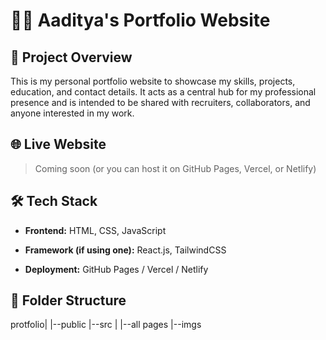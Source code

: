 # 🧑‍💻 Aaditya's Portfolio Website

## 📌 Project Overview
This is my personal portfolio website to showcase my skills, projects, education, and contact details. It acts as a central hub for my professional presence and is intended to be shared with recruiters, collaborators, and anyone interested in my work.

## 🌐 Live Website
> Coming soon (or you can host it on GitHub Pages, Vercel, or Netlify)

## 🛠️ Tech Stack
- **Frontend:** HTML, CSS, JavaScript  

- **Framework (if using one):** React.js, TailwindCSS
- **Deployment:** GitHub Pages / Vercel / Netlify

## 📁 Folder Structure
protfolio|
         |--public
         |--src |
                |--all pages
                |--imgs
         
